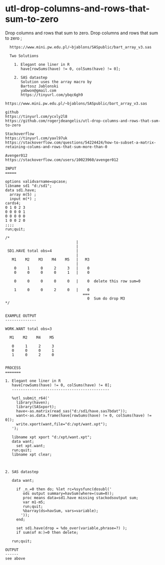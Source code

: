 # utl-drop-columns-and-rows-that-sum-to-zero
Drop columns and rows that sum to zero.
    Drop columns and rows that sum to zero ;

      https://www.mini.pw.edu.pl/~bjablons/SASpublic/bart_array_v3.sas

      Two Solutions

        1. Elegant one liner in R
           have[rowSums(have) != 0, colSums(have) != 0];

        2. SAS datastep
           Solution uses the array macro by
           Bartosz Jablonski
           yabwon@gmail.com
           https://tinyurl.com/ybqc6gh9
           https://www.mini.pw.edu.pl/~bjablons/SASpublic/bart_array_v3.sas

    github
    https://tinyurl.com/ycxly2l8
    https://github.com/rogerjdeangelis/utl-drop-columns-and-rows-that-sum-to-zero

    Stackoverflow
    https://tinyurl.com/yaxl97uk
    https://stackoverflow.com/questions/54224424/how-to-subset-a-matrix-retaining-colums-and-rows-that-sum-more-than-0

    Avenger012
    https://stackoverflow.com/users/10023960/avenger012

    INPUT
    =====

    options validvarname=upcase;
    libname sd1 "d:/sd1";
    data sd1.have;
      array m(5) ;
      input m(*) ;
    cards4;
    0 1 0 2 3
    0 0 0 0 1
    0 0 0 0 0
    1 0 0 2 0
    ;;;;
    run;quit;

    /*
                                    |
                                    |
     SD1.HAVE total obs=4           |
                                    |
       M1    M2    M3    M4    M5   |   M3
                                    |
        0     1     0     2     3   |    0
        0     0     0     0     1   |    0

        0     0     0     0     0   |    0  delete this row sum=0

        1     0     0     2     0   |    0
                                       ===
                                         0  Sum do drop M3
    */


    EXAMPLE OUTPUT
    --------------

    WORK.WANT total obs=3

      M1    M2    M4    M5

       0     1     2     3
       0     0     0     1
       1     0     2     0


    PROCESS
    =======

    1. Elegant one liner in R
       have[rowSums(have) != 0, colSums(have) != 0];
       --------------------------------------------

       %utl_submit_r64('
         library(haven);
         library(SASxport);
         have<-as.matrix(read_sas("d:/sd1/have.sas7bdat"));
         want<-as.data.frame(have[rowSums(have) != 0, colSums(have) != 0]);
         write.xport(want,file="d:/xpt/want.xpt");
       ');

       libname xpt xport "d:/xpt/want.xpt";
       data want;
         set xpt.want;
       run;quit;
       libname xpt clear;



    2. SAS datastep

       data want;

         if _n_=0 then do; %let rc=%sysfunc(dosubl('
            ods output summary=havSum(where=(sum=0));
            proc means data=sd1.have missing stackodsoutput sum;
            var m1-m5;
            run;quit;
            %barray(ds=havSum, vars=variable);
           '));
         end;

         set sd1.have(drop = %do_over(variable,phrase=?) );
         if sum(of m:)=0 then delete;

       run;quit;

    OUTPUT
    ------
    see above


